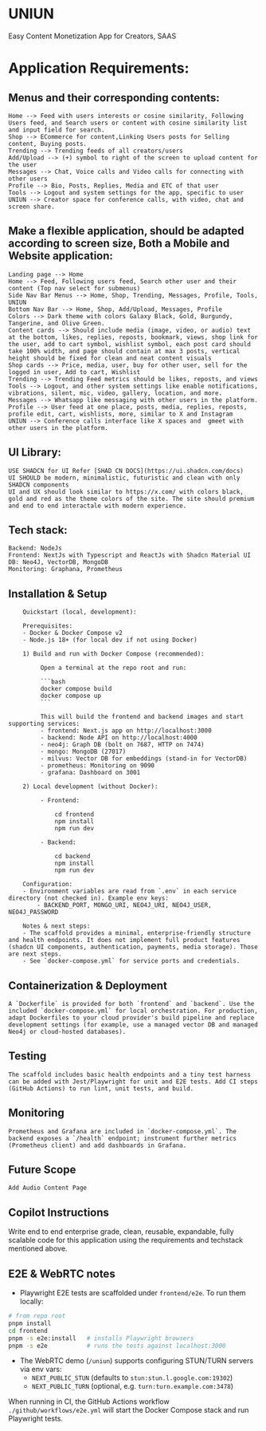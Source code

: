 # UNIUN
Easy Content Monetization App for Creators, SAAS
 
# Application Requirements:

## Menus and their corresponding contents:
    Home --> Feed with users interests or cosine similarity, Following Users feed, and Search users or content with cosine similarity list and input field for search.
    Shop --> ECommerce for content,Linking Users posts for Selling content, Buying posts.
    Trending --> Trending feeds of all creators/users
    Add/Upload --> (+) symbol to right of the screen to upload content for the user
    Messages --> Chat, Voice calls and Video calls for connecting with other users
    Profile --> Bio, Posts, Replies, Media and ETC of that user
    Tools --> Logout and system settings for the app, specific to user
    UNIUN --> Creator space for conference calls, with video, chat and screen share.

## Make a flexible application, should be adapted according to screen size, Both a Mobile and Website application:
    Landing page --> Home
    Home --> Feed, Following users feed, Search other user and their content (Top nav select for submenus)
    Side Nav Bar Menus --> Home, Shop, Trending, Messages, Profile, Tools, UNIUN
    Bottom Nav Bar --> Home, Shop, Add/Upload, Messages, Profile
    Colors --> Dark theme with colors Galaxy Black, Gold, Burgundy, Tangerine, and Olive Green.
    Content cards --> Should include media (image, video, or audio) text at the bottom, likes, replies, reposts, bookmark, views, shop link for the user, add to cart symbol, wishlist symbol, each post card should take 100% width, and page should contain at max 3 posts, vertical height should be fixed for clean and neat content visuals
    Shop cards --> Price, media, user, buy for other user, sell for the logged in user, Add to cart, Wishlist
    Trending --> Trending Feed metrics should be likes, reposts, and views
    Tools --> Logout, and other system settings like enable notifications, vibrations, silent, mic, video, gallery, location, and more.
    Messages --> Whatsapp like messaging with other users in the platform.
    Profile --> User feed at one place, posts, media, replies, reposts, profile edit, cart, wishlists, more, similar to X and Instagram
    UNIUN --> Conference calls interface like X spaces and  gmeet with other users in the platform.

## UI Library:
    USE SHADCN for UI Refer [SHAD CN DOCS](https://ui.shadcn.com/docs)
    UI SHOULD be modern, minimalistic, futuristic and clean with only SHADCN components
    UI and UX should look similar to https://x.com/ with colors black, gold and red as the theme colors of the site. The site should premium and end to end interactale with modern experience.

## Tech stack:
    Backend: NodeJs 
    Frontend: NextJs with Typescript and ReactJs with Shadcn Material UI
    DB: Neo4J, VectorDB, MongoDB
    Monitoring: Graphana, Prometheus

## Installation & Setup
        Quickstart (local, development):

        Prerequisites:
        - Docker & Docker Compose v2
        - Node.js 18+ (for local dev if not using Docker)

        1) Build and run with Docker Compose (recommended):

             Open a terminal at the repo root and run:

             ```bash
             docker compose build
             docker compose up
             ```

             This will build the frontend and backend images and start supporting services:
             - frontend: Next.js app on http://localhost:3000
             - backend: Node API on http://localhost:4000
             - neo4j: Graph DB (bolt on 7687, HTTP on 7474)
             - mongo: MongoDB (27017)
             - milvus: Vector DB for embeddings (stand-in for VectorDB)
             - prometheus: Monitoring on 9090
             - grafana: Dashboard on 3001

        2) Local development (without Docker):

             - Frontend:

                 cd frontend
                 npm install
                 npm run dev

             - Backend:

                 cd backend
                 npm install
                 npm run dev

        Configuration:
        - Environment variables are read from `.env` in each service directory (not checked in). Example env keys:
            - BACKEND_PORT, MONGO_URI, NEO4J_URI, NEO4J_USER, NEO4J_PASSWORD

        Notes & next steps:
        - The scaffold provides a minimal, enterprise-friendly structure and health endpoints. It does not implement full product features (shadcn UI components, authentication, payments, media storage). Those are next steps.
        - See `docker-compose.yml` for service ports and credentials.
## Containerization & Deployment
    A `Dockerfile` is provided for both `frontend` and `backend`. Use the included `docker-compose.yml` for local orchestration. For production, adapt Dockerfiles to your cloud provider's build pipeline and replace development settings (for example, use a managed vector DB and managed Neo4j or cloud-hosted databases).
## Testing
    The scaffold includes basic health endpoints and a tiny test harness can be added with Jest/Playwright for unit and E2E tests. Add CI steps (GitHub Actions) to run lint, unit tests, and build.
## Monitoring
    Prometheus and Grafana are included in `docker-compose.yml`. The backend exposes a `/health` endpoint; instrument further metrics (Prometheus client) and add dashboards in Grafana.
## Future Scope
    Add Audio Content Page

## Copilot Instructions
Write end to end enterprise grade, clean, reusable, expandable, fully scalable code for this application using the requirements and techstack mentioned above.

## E2E & WebRTC notes

- Playwright E2E tests are scaffolded under `frontend/e2e`. To run them locally:

```bash
# from repo root
pnpm install
cd frontend
pnpm -s e2e:install   # installs Playwright browsers
pnpm -s e2e           # runs the tests against localhost:3000
```

- The WebRTC demo (`/uniun`) supports configuring STUN/TURN servers via env vars:
    - `NEXT_PUBLIC_STUN` (defaults to `stun:stun.l.google.com:19302`)
    - `NEXT_PUBLIC_TURN` (optional, e.g. `turn:turn.example.com:3478`)

When running in CI, the GitHub Actions workflow `./github/workflows/e2e.yml` will start the Docker Compose stack and run Playwright tests.